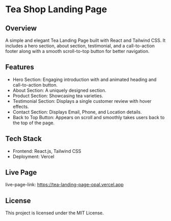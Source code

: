 # Tea Shop Landing Page

## Overview

A simple and elegant Tea Landing Page built with React and Tailwind CSS. It includes a hero section, about section, testimonial, and a call-to-action footer along with a smooth scroll-to-top button for better navigation.

## Features

- Hero Section: Engaging introduction with and animated heading and call-to-action button.
- About Section: A uniquely designed section.
- Product Section: Showcasing tea varieties.
- Testimonial Section: Displays a single customer review with hover effects.
- Contact Section: Displays Email, Phone, and Location details.
- Back to Top Button: Appears on scroll and smoothly takes users back to the top of the page.

## Tech Stack

- Frontend: React.js, Tailwind CSS
- Deployment: Vercel

## Live Page

live-page-link: https://tea-landing-page-opal.vercel.app

## License

This project is licensed under the MIT License.
